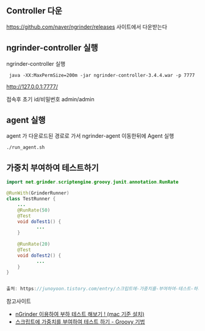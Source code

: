 
## Controller 다운
https://github.com/naver/ngrinder/releases 사이트에서 다운받는다


## ngrinder-controller 실행 
ngrinder-controller 실행 
~~~
 java -XX:MaxPermSize=200m -jar ngrinder-controller-3.4.4.war -p 7777
~~~

 http://127.0.0.1:7777/

접속후 초기 id/비밀번호 
admin/admin

## agent 실행
agent 가 다운로드된 경로로 가서
ngrinder-agent 이동한뒤에
Agent 실행
~~~
./run_agent.sh
~~~

## 가중치 부여하여 테스트하기
~~~java
import net.grinder.scriptengine.groovy.junit.annotation.RunRate

@RunWith(GrinderRunner)
class TestRunner {
    ...
    @RunRate(50)
    @Test
    void doTest1() {
           ...
    }
  
    @RunRate(20)
    @Test
    void doTest2() {
           ...
    }
}


출처: https://junoyoon.tistory.com/entry/스크립트에-가중치를-부여하여-테스트-하기-Groovy-기법 [손으로 만드는 오픈소스]
~~~


참고사이트
- [nGrinder 이용하여 부하 테스트 해보기 ! (mac 기준 설치)](https://heedipro.tistory.com/279)
- [스크립트에 가중치를 부여하여 테스트 하기 - Groovy 기법](https://junoyoon.tistory.com/entry/%EC%8A%A4%ED%81%AC%EB%A6%BD%ED%8A%B8%EC%97%90-%EA%B0%80%EC%A4%91%EC%B9%98%EB%A5%BC-%EB%B6%80%EC%97%AC%ED%95%98%EC%97%AC-%ED%85%8C%EC%8A%A4%ED%8A%B8-%ED%95%98%EA%B8%B0-Groovy-%EA%B8%B0%EB%B2%95)